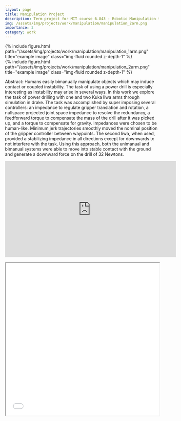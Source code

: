 ```yaml
---
layout: page
title: Manipulation Project
description: Term project for MIT course 6.843 - Robotic Manipulation taught by Russ Tedrake.
img: /assets/img/projects/work/manipulation/manipulation_2arm.png
importance: 2
category: work
---
```


<div class="row">
<a href="{{ 6.8323_FinalReport.pdf | prepend: 'assets/pdf/' | relative_url}}" target="_blank" rel="noopener noreferrer" class="float-right"><i class="fas fa-file-pdf"></i></a>
</div>

<div class="row">
    <div class="col-sm mt-3 mt-md-0">
        {% include figure.html path="/assets/img/projects/work/manipulation/manipulation_1arm.png" title="example image" class="img-fluid rounded z-depth-1" %}
    </div>
    <div class="col-sm mt-3 mt-md-0">
        {% include figure.html path="/assets/img/projects/work/manipulation/manipulation_2arm.png" title="example image" class="img-fluid rounded z-depth-1" %}
    </div>
</div>

Abstract: Humans easily bimanually manipulate objects which may induce contact or coupled instability. The task of using a power drill is especially interesting as instability may arise in several ways. In this work we explore the task of power drilling with one and two Kuka Iiwa arms through simulation in drake. The task was accomplished by super imposing several controllers: an impedance to regulate gripper translation and rotation, a nullspace projected joint space impedance to resolve the redundancy, a feedforward torque to compensate the mass of the drill after it was picked up, and a torque to compensate for gravity. Impedances were chosen to be human-like. Minimum jerk trajectories smoothly moved the nominal position of the gripper controller between waypoints. The second Iiwa, when used, provided a stabilizing impedance in all directions except for downwards to not interfere with the task. Using this approach, both the unimanual and bimanual systems were able to move into stable contact with the ground and generate a downward force on the drill of 32 Newtons.

<div class="row">
    <div class="col-sm mt-3 mt-md-0">
<iframe width="560" height="315" src="https://www.youtube.com/embed/djhSE1Nj9u8" title="YouTube video player" frameborder="0" allow="accelerometer; autoplay; clipboard-write; encrypted-media; gyroscope; picture-in-picture" allowfullscreen></iframe>
    </div>
</div>

<br>

<html>
  <head>
    <title>Title of the document</title>
  </head>
  <body>
    <iframe src="/assets/pdf/6.8323_FinalReport.pdf" width="100%" height="500px">
    </iframe>
  </body>
</html>

